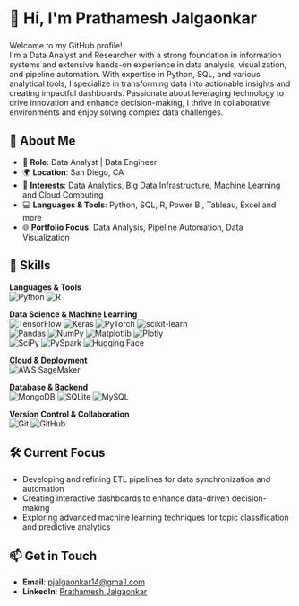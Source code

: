# 👋 Hi, I'm Prathamesh Jalgaonkar
### <div>
Welcome to my GitHub profile!  
I'm a Data Analyst and Researcher with a strong foundation in information systems and extensive hands-on experience in data analysis, 
visualization, and pipeline automation. With expertise in Python, SQL, and various analytical tools, I specialize in transforming data 
into actionable insights and creating impactful dashboards. Passionate about leveraging technology to drive innovation and enhance 
decision-making, I thrive in collaborative environments and enjoy solving complex data challenges.
</div>

## 🌟 About Me

- 💼 **Role**: Data Analyst | Data Engineer  
- 🌍 **Location**: San Diego, CA  
- 🧠 **Interests**: Data Analytics, Big Data Infrastructure, Machine Learning and Cloud Computing
- 💻 **Languages & Tools**: Python, SQL, R, Power BI, Tableau, Excel and more  
- 🌐 **Portfolio Focus**: Data Analysis, Pipeline Automation, Data Visualization

## 🔧 Skills

**Languages & Tools**  
![Python](https://img.shields.io/badge/python-3670A0?style=plastic&logo=python&logoColor=ffdd54) ![R](https://img.shields.io/badge/R-276DC3?style=plastic&logo=r&logoColor=white)

**Data Science & Machine Learning**  
![TensorFlow](https://img.shields.io/badge/TensorFlow-%23FF6F00.svg?style=plastic&logo=TensorFlow&logoColor=white) ![Keras](https://img.shields.io/badge/Keras-%23D00000.svg?style=plastic&logo=Keras&logoColor=white) ![PyTorch](https://img.shields.io/badge/PyTorch-%23EE4C2C.svg?style=plastic&logo=PyTorch&logoColor=white) ![scikit-learn](https://img.shields.io/badge/scikit--learn-%23F7931E.svg?style=plastic&logo=scikit-learn&logoColor=white)  
![Pandas](https://img.shields.io/badge/pandas-%23150458.svg?style=plastic&logo=pandas&logoColor=white) ![NumPy](https://img.shields.io/badge/numpy-%23013243.svg?style=plastic&logo=numpy&logoColor=white) ![Matplotlib](https://img.shields.io/badge/Matplotlib-%23ffffff.svg?style=plastic&logo=Matplotlib&logoColor=black) ![Plotly](https://img.shields.io/badge/Plotly-%233F4F75.svg?style=plastic&logo=plotly&logoColor=white)  
![SciPy](https://img.shields.io/badge/SciPy-%230C55A5.svg?style=plastic&logo=scipy&logoColor=white) ![PySpark](https://img.shields.io/badge/PySpark-%23E25A1C.svg?style=plastic&logo=apache-spark&logoColor=white) ![Hugging Face](https://img.shields.io/badge/HuggingFace-%23FFCC4D.svg?style=plastic&logo=huggingface&logoColor=black)  

**Cloud & Deployment**  
![AWS SageMaker](https://img.shields.io/badge/AWS_SageMaker-232F3E?style=plastic&logo=amazon-aws&logoColor=white) 

**Database & Backend**  
![MongoDB](https://img.shields.io/badge/MongoDB-%234ea94b.svg?style=plastic&logo=mongodb&logoColor=white) ![SQLite](https://img.shields.io/badge/sqlite-%2307405e.svg?style=plastic&logo=sqlite&logoColor=white) ![MySQL](https://img.shields.io/badge/mysql-4479A1.svg?style=plastic&logo=mysql&logoColor=white)  

**Version Control & Collaboration**  
![Git](https://img.shields.io/badge/git-%23F05033.svg?style=plastic&logo=git&logoColor=white) ![GitHub](https://img.shields.io/badge/github-%23121011.svg?style=plastic&logo=github&logoColor=white)  

## 🛠️ Current Focus

- Developing and refining ETL pipelines for data synchronization and automation
- Creating interactive dashboards to enhance data-driven decision-making
- Exploring advanced machine learning techniques for topic classification and predictive analytics

## 📫 Get in Touch

- **Email**: pjalgaonkar14@gmail.com  
- **LinkedIn**: [Prathamesh Jalgaonkar](https://www.linkedin.com/in/prathameshjalgaonkar/)    

<div align="center">

</div>
